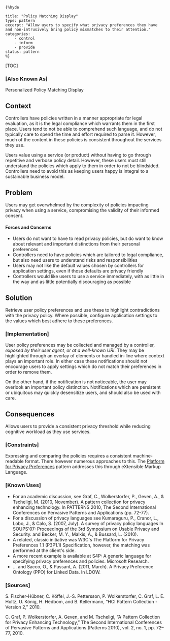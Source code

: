     {%hyde

    title: "Policy Matching Display"
    type: pattern
    excerpt: "Allow users to specify what privacy preferences they have and non-intrusively bring policy mismatches to their attention."
    categories:
        - control
        - inform
        - provide
    status: pattern
    %}

[TOC]

### [Also Known As]
<!-- All other names the pattern is known by.-->

Personalized Policy Matching Display

## Context
<!-- The situations in which the pattern may apply.-->
<!-- Aspects which constrain the solution, but are not modified by it. They affect the impact of different forces.-->

Controllers have policies written in a manner appropriate for legal evaluation, as it is the legal compliance which warrants them in the first place. Users tend to not be able to comprehend such language, and do not typically care to spend the time and effort required to parse it. However, much of the content in these policies is consistent throughout the services they use.

Users value using a service (or product) without having to go through repetitive and verbose policy detail. However, these users must still understand the policies which apply to them in order to not be blindsided. Controllers need to avoid this as keeping users happy is integral to a sustainable business model.

## Problem
<!-- The problem a pattern addresses, including a list of forces describing why a problem might be difficult to solve.-->
<!-- Should be context-free, leading with a concise problem statement.-->

Users may get overwhelmed by the complexity of policies impacting privacy when using a service, compromising the validity of their informed consent.

#### Forces and Concerns
<!-- Implications in this problem which affect the appropriateness of a solution, and are affected by this pattern.-->
<!-- Forces should be highly visible for easy reference, where less obvious a dedicated section is recommended.-->
- Users do not want to have to read privacy policies, but do want to know about relevant and important distinctions from their personal preferences
- Controllers need to have policies which are tailored to legal compliance, but also need users to understand risks and responsibilities
- Users may not like the default values chosen by controllers for application settings, even if those defaults are privacy friendly
- Controllers would like users to use a service immediately, with as little in the way and as little potentially discouraging as possible

## Solution
<!-- A concise description of how the pattern addresses the problem.-->

Retrieve user policy preferences and use these to highlight contradictions with the privacy policy. Where possible, configure application settings to the values which best adhere to these preferences.

<!--#### Rationale-->
<!-- Where useful or otherwise unclear, justification for the solution's appropriateness in this pattern's context.-->

<!---### [Structure]-->
<!--A detailed specification of the structural aspects of the pattern. A class diagram if applicable.-->



### [Implementation]
<!--Guidelines for implementing the pattern; code fragments; suggested PETS; policy fragments.-->

User policy preferences may be collected and managed by a controller, _exposed by their user agent, or at a well-known URI_. They may be highlighted through an overlay of elements or handled in-line where context plays an important role. In either case these notifications should not encourage users to apply settings which do not match their preferences in order to remove them.

On the other hand, if the notification is not noticeable, the user may overlook an important policy distinction. Notifications which are persistent or ubiquitous may quickly desensitize users, and should also be used with care.

## Consequences
<!--The advantages (benefits) and disadvantages (liabilities) of applying the pattern.-->

Allows users to provide a consistent privacy threshold while reducing cognitive workload as they use services.

### [Constraints]
<!-- limitations as a consequence of applying the pattern.-->

Expressing and comparing the policies requires a consistent machine-readable format. There however numerous approaches to this. The [Platform for Privacy Preferences](Platform-for-Privacy-Preferences) pattern addresses this through eXtensible Markup Language.

<!--## Examples-->
<!--Motivational example to see how the pattern is applied.-->



### [Known Uses]
<!-- Pointers to various applications of the pattern.-->

- For an academic discussion, see Graf, C., Wolkerstorfer, P., Geven, A., & Tscheligi, M. (2010, November). A pattern collection for privacy enhancing technology. In PATTERNS 2010, The Second International Conferences on Pervasive Patterns and Applications (pp. 72-77).
- For a discussion of privacy languages see Kumaraguru, P., Cranor, L., Lobo, J., & Calo, S. (2007, July). A survey of privacy policy languages In SOUPS'07: Proceedings of the 3rd Symposium on Usable Privacy and Security. and Becker, M. Y., Malkis, A., & Bussard, L. (2010).
- A related, classic initiative was W3C's The Platform for Privacy Preferences 1.1 (P3P1.1) Specification, however, the matching was performed at the client's side.
- A more recent example is available at S4P: A generic language for specifying privacy preferences and policies. Microsoft Research.
- ... and Sacco, O., & Passant, A. (2011, March). A Privacy Preference Ontology (PPO) for Linked Data. In LDOW.

<!--## See Also-->
<!-- Any pointers to relevant information, not contained in the subfields below.-->



<!--### [Related Patterns]-->
<!-- Supporting and conflicting patterns-->
<!-- These relationships are still under review -->
### [Sources]
<!-- References to the original source of the pattern.-->

S. Fischer-Hübner, C. Köffel, J.-S. Pettersson, P. Wolkerstorfer, C. Graf, L. E. Holtz, U. König, H. Hedbom, and B. Kellermann, “HCI Pattern Collection - Version 2,” 2010.

C. Graf, P. Wolkerstorfer, A. Geven, and M. Tscheligi, “A Pattern Collection for Privacy Enhancing Technology,” The Second International Conferences of Pervasive Patterns and Applications (Patterns 2010), vol. 2, no. 1, pp. 72–77, 2010.

<!--## General Comments-->
<!-- Separate discussion on the pattern.-->



<!--## Tags-->
<!-- User definable descriptors for additional correlation.-->


